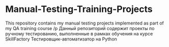 # Manual-Testing-Training-Projects
This repository contains my manual testing projects implemented as part of my QA training course /p
Данный репозиторий содержит проекты по ручному тестированию, выполненные в рамках обучения на курсе SkillFactory Тестировщик-автоматизатор на Python
